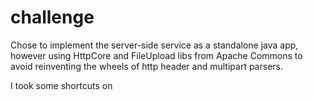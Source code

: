 challenge
=========

Chose to implement the server-side service as a standalone java app,
however using HttpCore and FileUpload libs from Apache Commons to
avoid reinventing the wheels of http header and multipart parsers. 

I took some shortcuts on 
